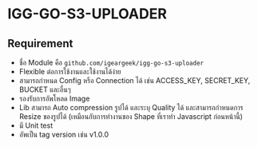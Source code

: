 # IGG-GO-S3-UPLOADER

## Requirement
- ชื่อ Module คือ ```github.com/igeargeek/igg-go-s3-uploader```
- Flexible ต่อการใช้งานและใช้งานได้ง่าย
- สามารถกำหนด Config หรือ Connection ได้ เช่น ACCESS_KEY, SECRET_KEY, BUCKET และอื่นๆ
- รองรับการอัพโหลด Image
- Lib สามารถ Auto compression รูปได้ และระบุ Quality ได้ และสามารถกำหนดการ Resize ของรูปได้ (เหมือนกับการทำงานของ Shape ที่เราทำ Javascript ก่อนหน้านี้)
- มี Unit test
- อัพเป็น tag version เช่น v1.0.0